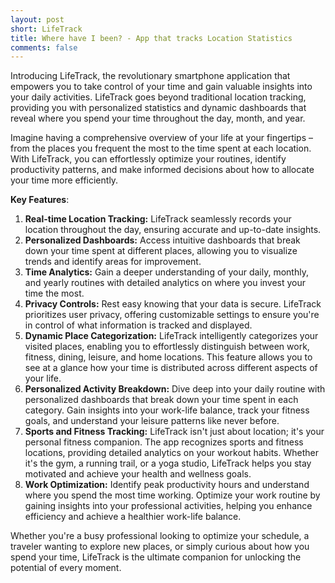 ```yaml
---
layout: post
short: LifeTrack
title: Where have I been? - App that tracks Location Statistics
comments: false
---
```


Introducing LifeTrack, the revolutionary smartphone application that empowers you to take control of your time and gain valuable insights into your daily activities. LifeTrack goes beyond traditional location tracking, providing you with personalized statistics and dynamic dashboards that reveal where you spend your time throughout the day, month, and year.

Imagine having a comprehensive overview of your life at your fingertips – from the places you frequent the most to the time spent at each location. With LifeTrack, you can effortlessly optimize your routines, identify productivity patterns, and make informed decisions about how to allocate your time more efficiently.

**Key Features**:

1. **Real-time Location Tracking:** LifeTrack seamlessly records your location throughout the day, ensuring accurate and up-to-date insights.
1. **Personalized Dashboards:** Access intuitive dashboards that break down your time spent at different places, allowing you to visualize trends and identify areas for improvement.
1. **Time Analytics:** Gain a deeper understanding of your daily, monthly, and yearly routines with detailed analytics on where you invest your time the most.
1. **Privacy Controls:** Rest easy knowing that your data is secure. LifeTrack prioritizes user privacy, offering customizable settings to ensure you're in control of what information is tracked and displayed.
1. **Dynamic Place Categorization:** LifeTrack intelligently categorizes your visited places, enabling you to effortlessly distinguish between work, fitness, dining, leisure, and home locations. This feature allows you to see at a glance how your time is distributed across different aspects of your life.
1. **Personalized Activity Breakdown:** Dive deep into your daily routine with personalized dashboards that break down your time spent in each category. Gain insights into your work-life balance, track your fitness goals, and understand your leisure patterns like never before.
1. **Sports and Fitness Tracking:** LifeTrack isn't just about location; it's your personal fitness companion. The app recognizes sports and fitness locations, providing detailed analytics on your workout habits. Whether it's the gym, a running trail, or a yoga studio, LifeTrack helps you stay motivated and achieve your health and wellness goals.
1. **Work Optimization:** Identify peak productivity hours and understand where you spend the most time working. Optimize your work routine by gaining insights into your professional activities, helping you enhance efficiency and achieve a healthier work-life balance.

Whether you're a busy professional looking to optimize your schedule, a traveler wanting to explore new places, or simply curious about how you spend your time, LifeTrack is the ultimate companion for unlocking the potential of every moment.
